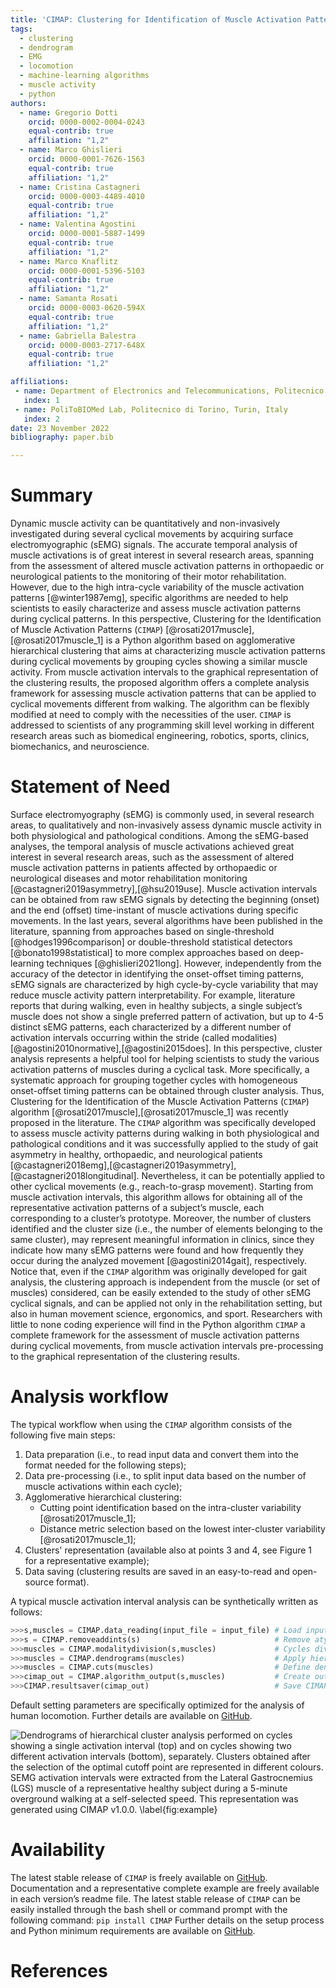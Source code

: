 ```yaml
---
title: 'CIMAP: Clustering for Identification of Muscle Activation Patterns'
tags:
  - clustering
  - dendrogram
  - EMG
  - locomotion
  - machine-learning algorithms
  - muscle activity
  - python
authors:
  - name: Gregorio Dotti
    orcid: 0000-0002-0004-0243
    equal-contrib: true
    affiliation: "1,2"
  - name: Marco Ghislieri
    orcid: 0000-0001-7626-1563
    equal-contrib: true
    affiliation: "1,2"
  - name: Cristina Castagneri
    orcid: 0000-0003-4489-4010
    equal-contrib: true
    affiliation: "1,2"
  - name: Valentina Agostini
    orcid: 0000-0001-5887-1499
    equal-contrib: true
    affiliation: "1,2"
  - name: Marco Knaflitz
    orcid: 0000-0001-5396-5103
    equal-contrib: true
    affiliation: "1,2"
  - name: Samanta Rosati
    orcid: 0000-0003-0620-594X
    equal-contrib: true
    affiliation: "1,2"
  - name: Gabriella Balestra
    orcid: 0000-0003-2717-648X
    equal-contrib: true
    affiliation: "1,2"

affiliations:
 - name: Department of Electronics and Telecommunications, Politecnico di Torino, Turin, Italy
   index: 1
 - name: PoliToBIOMed Lab, Politecnico di Torino, Turin, Italy
   index: 2
date: 23 November 2022
bibliography: paper.bib

---
```


# Summary

Dynamic muscle activity can be quantitatively and non-invasively investigated during several cyclical movements by acquiring surface electromyographic (sEMG) signals. The accurate temporal analysis of muscle activations is of great interest in several research areas, spanning from the assessment of altered muscle activation patterns in orthopaedic or neurological patients to the monitoring of their motor rehabilitation. However, due to the high intra-cycle variability of the muscle activation patterns [@winter1987emg], specific algorithms are needed to help scientists to easily characterize and assess muscle activation patterns during cyclical patterns. In this perspective, Clustering for the Identification of Muscle Activation Patterns (```CIMAP```) [@rosati2017muscle],[@rosati2017muscle_1] is a Python algorithm based on agglomerative hierarchical clustering that aims at characterizing muscle activation patterns during cyclical movements by grouping cycles showing a similar muscle activity. From muscle activation intervals to the graphical representation of the clustering results, the proposed algorithm offers a complete analysis framework for assessing muscle activation patterns that can be applied to cyclical movements different from walking. The algorithm can be flexibly modified at need to comply with the necessities of the user. ```CIMAP``` is addressed to scientists of any programming skill level working in different research areas such as biomedical engineering, robotics, sports, clinics, biomechanics, and neuroscience.


# Statement of Need

Surface electromyography (sEMG) is commonly used, in several research areas, to qualitatively and non-invasively assess dynamic muscle activity in both physiological and pathological conditions. Among the sEMG-based analyses, the temporal analysis of muscle activations achieved great interest in several research areas, such as the assessment of altered muscle activation patterns in patients affected by orthopaedic or neurological diseases and motor rehabilitation monitoring [@castagneri2019asymmetry],[@hsu2019use]. Muscle activation intervals can be obtained from raw sEMG signals by detecting the beginning (onset) and the end (offset) time-instant of muscle activations during specific movements. In the last years, several algorithms have been published in the literature, spanning from approaches based on single-threshold [@hodges1996comparison] or double-threshold statistical detectors [@bonato1998statistical] to more complex approaches based on deep-learning techniques [@ghislieri2021long]. However, independently from the accuracy of the detector in identifying the onset-offset timing patterns, sEMG signals are characterized by high cycle-by-cycle variability that may reduce muscle activity pattern interpretability. For example, literature reports that during walking, even in healthy subjects, a single subject’s muscle does not show a single preferred pattern of activation, but up to 4-5 distinct sEMG patterns, each characterized by a different number of activation intervals occurring within the stride (called modalities) [@agostini2010normative],[@agostini2015does]. In this perspective, cluster analysis represents a helpful tool for helping scientists to study the various activation patterns of muscles during a cyclical task. More specifically, a systematic approach for grouping together cycles with homogeneous onset-offset timing patterns can be obtained through cluster analysis. Thus, Clustering for the Identification of the Muscle Activation Patterns (```CIMAP```) algorithm [@rosati2017muscle],[@rosati2017muscle_1] was recently proposed in the literature. The ```CIMAP``` algorithm was specifically developed to assess muscle activity patterns during walking in both physiological and pathological conditions and it was successfully applied to the study of gait asymmetry in healthy, orthopaedic, and neurological patients [@castagneri2018emg],[@castagneri2019asymmetry],[@castagneri2018longitudinal]. Nevertheless, it can be potentially applied to other cyclical movements (e.g., reach-to-grasp movement). Starting from muscle activation intervals, this algorithm allows for obtaining all of the representative activation patterns of a subject’s muscle, each corresponding to a cluster’s prototype. Moreover, the number of clusters identified and the cluster size (i.e., the number of elements belonging to the same cluster), may represent meaningful information in clinics, since they indicate how many sEMG patterns were found and how frequently they occur during the analyzed movement [@agostini2014gait], respectively. Notice that, even if the ```CIMAP``` algorithm was originally developed for gait analysis, the clustering approach is independent from the muscle (or set of muscles) considered, can be easily extended to the study of other sEMG cyclical signals, and can be applied not only in the rehabilitation setting, but also in human movement science, ergonomics, and sport. Researchers with little to none coding experience will find in the Python algorithm ```CIMAP``` a complete framework for the assessment of muscle activation patterns during cyclical movements, from muscle activation intervals pre-processing to the graphical representation of the clustering results.

# Analysis workflow


The typical workflow when using the ```CIMAP``` algorithm consists of the following five main steps:

1.	Data preparation (i.e., to read input data and convert them into the format needed for the following steps);
2.	Data pre-processing (i.e., to split input data based on the number of muscle activations within each cycle);
3.	Agglomerative hierarchical clustering:
      -	Cutting point identification based on the intra-cluster variability [@rosati2017muscle_1];
      -	Distance metric selection based on the lowest inter-cluster variability [@rosati2017muscle_1];
4.	Clusters' representation (available also at points 3 and 4, see Figure 1 for a representative example);
5.	Data saving (clustering results are saved in an easy-to-read and open-source format).

A typical muscle activation interval analysis can be synthetically written as follows:

```python
>>>s,muscles = CIMAP.data_reading(input_file = input_file) # Load input data
>>>s = CIMAP.removeaddints(s)                              # Remove atypical activation intervals
>>>muscles = CIMAP.modalitydivision(s,muscles)             # Cycles division by modality
>>>muscles = CIMAP.dendrograms(muscles)                    # Apply hierarchical clustering
>>>muscles = CIMAP.cuts(muscles)                           # Define dendrogram cutoff point
>>>cimap_out = CIMAP.algorithm_output(s,muscles)           # Create output dictionary
>>>CIMAP.resultsaver(cimap_out)                            # Save CIMAP results
```
Default setting parameters are specifically optimized for the analysis of human locomotion. Further details are available on [GitHub]( https://marcoghislieri.github.io/CIMAP/CIMAP.html).

![Dendrograms of hierarchical cluster analysis performed on cycles showing a single activation interval (top) and on cycles showing two different activation intervals (bottom), separately. Clusters obtained after the selection of the optimal cutoff point are represented in different colours. SEMG activation intervals were extracted from the Lateral Gastrocnemius (LGS) muscle of a representative healthy subject during a 5-minute overground walking at a self-selected speed. This representation was generated using ```CIMAP``` v1.0.0. \label{fig:example}](../docs/source/_static/Dendros.png)

# Availability

The latest stable release of ```CIMAP``` is freely available on [GitHub]( https://github.com/marcoghislieri/CIMAP). Documentation and a representative complete example are freely available in each version’s readme file. The latest stable release of ```CIMAP``` can be easily installed through the bash shell or command prompt with the following command:
```pip install CIMAP```
Further details on the setup process and Python minimum requirements are available on [GitHub]( https://github.com/marcoghislieri/CIMAP).

# References
